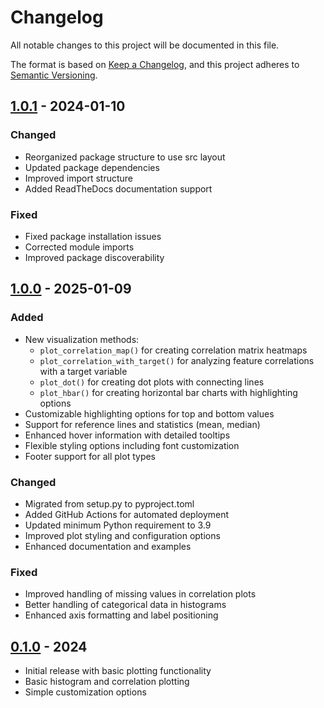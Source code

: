 # Changelog
All notable changes to this project will be documented in this file.

The format is based on [Keep a Changelog](https://keepachangelog.com/en/1.0.0/),
and this project adheres to [Semantic Versioning](https://semver.org/spec/v2.0.0.html).

## [1.0.1] - 2024-01-10

### Changed
- Reorganized package structure to use src layout
- Updated package dependencies
- Improved import structure
- Added ReadTheDocs documentation support

### Fixed
- Fixed package installation issues
- Corrected module imports
- Improved package discoverability

## [1.0.0] - 2025-01-09

### Added
- New visualization methods:
  - `plot_correlation_map()` for creating correlation matrix heatmaps
  - `plot_correlation_with_target()` for analyzing feature correlations with a target variable
  - `plot_dot()` for creating dot plots with connecting lines
  - `plot_hbar()` for creating horizontal bar charts with highlighting options
- Customizable highlighting options for top and bottom values
- Support for reference lines and statistics (mean, median)
- Enhanced hover information with detailed tooltips
- Flexible styling options including font customization
- Footer support for all plot types

### Changed
- Migrated from setup.py to pyproject.toml
- Added GitHub Actions for automated deployment
- Updated minimum Python requirement to 3.9
- Improved plot styling and configuration options
- Enhanced documentation and examples

### Fixed
- Improved handling of missing values in correlation plots
- Better handling of categorical data in histograms
- Enhanced axis formatting and label positioning

## [0.1.0] - 2024
- Initial release with basic plotting functionality
- Basic histogram and correlation plotting
- Simple customization options

[1.0.1]: https://github.com/jpcurada/exploralytics/releases/tag/v1.0.1
[1.0.0]: https://github.com/jpcurada/exploralytics/releases/tag/v1.0.0
[0.1.0]: https://github.com/jpcurada/exploralytics/releases/tag/v0.1.0
